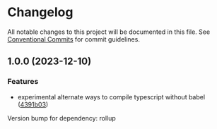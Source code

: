 # Changelog

All notable changes to this project will be documented in this file.
See [Conventional Commits](https://conventionalcommits.org) for commit guidelines.

## 1.0.0 (2023-12-10)


### Features

* experimental alternate ways to compile typescript without babel ([4391b03](https://github.com/christophehurpeau/pob/commit/4391b03c89d94ca00d2a54a4662d09a4b25c860d))

Version bump for dependency: rollup


